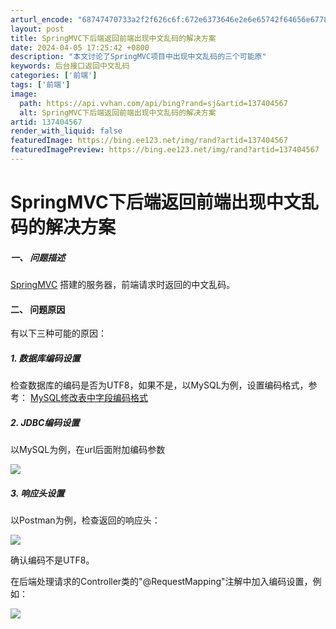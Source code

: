 ```yaml
---
arturl_encode: "68747470733a2f2f626c6f:672e6373646e2e6e65742f64656e6778696e3638363836382f:61727469636c652f64657461696c732f313337343034353637"
layout: post
title: SpringMVC下后端返回前端出现中文乱码的解决方案
date: 2024-04-05 17:25:42 +0800
description: "本文讨论了SpringMVC项目中出现中文乱码的三个可能原"
keywords: 后台接口返回中文乱码
categories: ['前端']
tags: ['前端']
image:
  path: https://api.vvhan.com/api/bing?rand=sj&artid=137404567
  alt: SpringMVC下后端返回前端出现中文乱码的解决方案
artid: 137404567
render_with_liquid: false
featuredImage: https://bing.ee123.net/img/rand?artid=137404567
featuredImagePreview: https://bing.ee123.net/img/rand?artid=137404567
---
```


# SpringMVC下后端返回前端出现中文乱码的解决方案

##### 一、 问题描述

[SpringMVC](https://so.csdn.net/so/search?q=SpringMVC&spm=1001.2101.3001.7020 "SpringMVC")
搭建的服务器，前端请求时返回的中文乱码。

#### 二、 问题原因

有以下三种可能的原因：

##### 1. 数据库编码设置

检查数据库的编码是否为UTF8，如果不是，以MySQL为例，设置编码格式，参考：
[MySQL修改表中字段编码格式](https://blog.csdn.net/zy13608089849/article/details/79757937 "MySQL修改表中字段编码格式")

##### 2. JDBC编码设置

以MySQL为例，在url后面附加编码参数

![](https://i-blog.csdnimg.cn/blog_migrate/2c7bd5128723cc6b274ed74ca8ba009c.png)

##### 3. 响应头设置

以Postman为例，检查返回的响应头：

![](https://i-blog.csdnimg.cn/blog_migrate/79933fe0c7779897e5273f0b99a2f9e5.png)

确认编码不是UTF8。

在后端处理请求的Controller类的"@RequestMapping"注解中加入编码设置，例如：

![](https://i-blog.csdnimg.cn/blog_migrate/87854c576f313db1283b65cf6bfda43c.png)